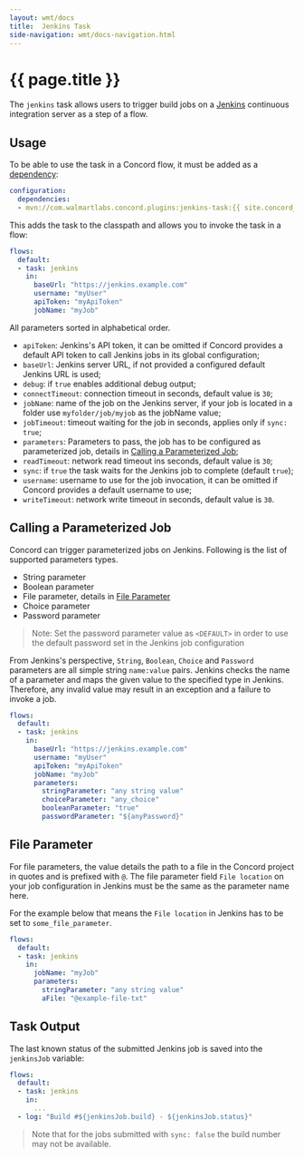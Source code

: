 ```yaml
---
layout: wmt/docs
title:  Jenkins Task
side-navigation: wmt/docs-navigation.html
---
```


# {{ page.title }}

The `jenkins` task allows users to trigger build jobs on a
[Jenkins](http://jenkins-ci.org) continuous integration server as a step of a
flow.

<a name="usage"/>

## Usage

To be able to use the task in a Concord flow, it must be added as a
[dependency](../getting-started/concord-dsl.html#dependencies):

```yaml
configuration:
  dependencies:
  - mvn://com.walmartlabs.concord.plugins:jenkins-task:{{ site.concord_plugins_version }}
```

This adds the task to the classpath and allows you to invoke the task in a flow:

```yaml
flows:
  default:
  - task: jenkins
    in:
      baseUrl: "https://jenkins.example.com"
      username: "myUser"
      apiToken: "myApiToken"
      jobName: "myJob"
```

All parameters sorted in alphabetical order.

- `apiToken`: Jenkins's API token, it can be omitted if Concord provides a
  default API token to call Jenkins jobs in its global configuration;
- `baseUrl`: Jenkins server URL, if not provided a configured default Jenkins
  URL is used;
- `debug`: if `true` enables additional debug output;
- `connectTimeout`: connection timeout in seconds, default value is `30`;
- `jobName`: name of the job on the Jenkins server, if your job is located in a
  folder use `myfolder/job/myjob` as the jobName value;
- `jobTimeout`: timeout waiting for the job in seconds, applies only if
  `sync: true`;
- `parameters`: Parameters to pass, the job has to be configured as
  parameterized job, details in
  [Calling a Parameterized Job](#calling-a-parameterized-job);
- `readTimeout`: network read timeout ins seconds, default value is `30`;
- `sync`: if `true` the task waits for the Jenkins job to complete (default `true`);
- `username`: username to use for the job invocation, it can be omitted if
  Concord provides a default username to use;
- `writeTimeout`: network write timeout in seconds, default value is `30`.

## Calling a Parameterized Job

Concord can trigger parameterized jobs on Jenkins. Following is the list of
supported parameters types.

- String parameter
- Boolean parameter
- File parameter, details in [File Parameter](#file-parameter)
- Choice parameter
- Password parameter

> Note: Set the password parameter value as `<DEFAULT>` in order to use the
> default password set in the Jenkins job configuration

From Jenkins's perspective, `String`, `Boolean`, `Choice` and `Password`
parameters are all simple string `name:value` pairs. Jenkins checks the name of
a parameter and maps the given value to the specified type in Jenkins.
Therefore, any invalid value may result in an exception and a failure to invoke
a job.


```yaml
flows:
  default:
  - task: jenkins
    in:
      baseUrl: "https://jenkins.example.com"
      username: "myUser"
      apiToken: "myApiToken"
      jobName: "myJob"
      parameters:
        stringParameter: "any string value"
        choiceParameter: "any_choice"
        booleanParameter: "true"
        passwordParameter: "${anyPassword}"
```

## File Parameter

For file parameters, the value details the path to a file in the Concord project
in quotes and is prefixed with `@`. The file parameter field `File location` on
your job configuration in Jenkins must be the same as the parameter name here.

For the example below that means the `File location` in Jenkins has to be set to
`some_file_parameter`.

```yaml
flows:
  default:
  - task: jenkins
    in:
      jobName: "myJob"
      parameters:
        stringParameter: "any string value"
        aFile: "@example-file-txt"
```

## Task Output

The last known status of the submitted Jenkins job is saved into the
`jenkinsJob` variable:

```yaml
flows:
  default:
  - task: jenkins
    in:
      ...
  - log: "Build #${jenkinsJob.build} - ${jenkinsJob.status}"
```

> Note that for the jobs submitted with `sync: false` the build number may not
> be available.
